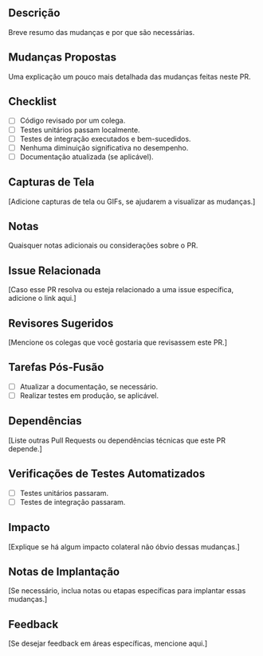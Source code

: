 ## Descrição
Breve resumo das mudanças e por que são necessárias.

## Mudanças Propostas
Uma explicação um pouco mais detalhada das mudanças feitas neste PR.

## Checklist
- [ ] Código revisado por um colega.
- [ ] Testes unitários passam localmente.
- [ ] Testes de integração executados e bem-sucedidos.
- [ ] Nenhuma diminuição significativa no desempenho.
- [ ] Documentação atualizada (se aplicável).

## Capturas de Tela
[Adicione capturas de tela ou GIFs, se ajudarem a visualizar as mudanças.]

## Notas
Quaisquer notas adicionais ou considerações sobre o PR.

## Issue Relacionada
[Caso esse PR resolva ou esteja relacionado a uma issue específica, adicione o link aqui.]

## Revisores Sugeridos
[Mencione os colegas que você gostaria que revisassem este PR.]

## Tarefas Pós-Fusão
- [ ] Atualizar a documentação, se necessário.
- [ ] Realizar testes em produção, se aplicável.

## Dependências
[Liste outras Pull Requests ou dependências técnicas que este PR depende.]

## Verificações de Testes Automatizados
- [ ] Testes unitários passaram.
- [ ] Testes de integração passaram.

## Impacto
[Explique se há algum impacto colateral não óbvio dessas mudanças.]

## Notas de Implantação
[Se necessário, inclua notas ou etapas específicas para implantar essas mudanças.]

## Feedback
[Se desejar feedback em áreas específicas, mencione aqui.]
